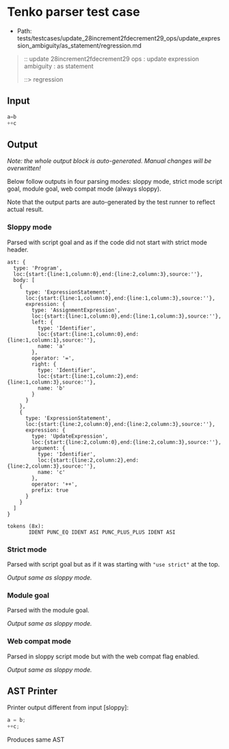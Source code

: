 # Tenko parser test case

- Path: tests/testcases/update_28increment2fdecrement29_ops/update_expression_ambiguity/as_statement/regression.md

> :: update 28increment2fdecrement29 ops : update expression ambiguity : as statement
>
> ::> regression

## Input

`````js
a=b
++c
`````

## Output

_Note: the whole output block is auto-generated. Manual changes will be overwritten!_

Below follow outputs in four parsing modes: sloppy mode, strict mode script goal, module goal, web compat mode (always sloppy).

Note that the output parts are auto-generated by the test runner to reflect actual result.

### Sloppy mode

Parsed with script goal and as if the code did not start with strict mode header.

`````
ast: {
  type: 'Program',
  loc:{start:{line:1,column:0},end:{line:2,column:3},source:''},
  body: [
    {
      type: 'ExpressionStatement',
      loc:{start:{line:1,column:0},end:{line:1,column:3},source:''},
      expression: {
        type: 'AssignmentExpression',
        loc:{start:{line:1,column:0},end:{line:1,column:3},source:''},
        left: {
          type: 'Identifier',
          loc:{start:{line:1,column:0},end:{line:1,column:1},source:''},
          name: 'a'
        },
        operator: '=',
        right: {
          type: 'Identifier',
          loc:{start:{line:1,column:2},end:{line:1,column:3},source:''},
          name: 'b'
        }
      }
    },
    {
      type: 'ExpressionStatement',
      loc:{start:{line:2,column:0},end:{line:2,column:3},source:''},
      expression: {
        type: 'UpdateExpression',
        loc:{start:{line:2,column:0},end:{line:2,column:3},source:''},
        argument: {
          type: 'Identifier',
          loc:{start:{line:2,column:2},end:{line:2,column:3},source:''},
          name: 'c'
        },
        operator: '++',
        prefix: true
      }
    }
  ]
}

tokens (8x):
       IDENT PUNC_EQ IDENT ASI PUNC_PLUS_PLUS IDENT ASI
`````

### Strict mode

Parsed with script goal but as if it was starting with `"use strict"` at the top.

_Output same as sloppy mode._

### Module goal

Parsed with the module goal.

_Output same as sloppy mode._

### Web compat mode

Parsed in sloppy script mode but with the web compat flag enabled.

_Output same as sloppy mode._

## AST Printer

Printer output different from input [sloppy]:

````js
a = b;
++c;
````

Produces same AST
